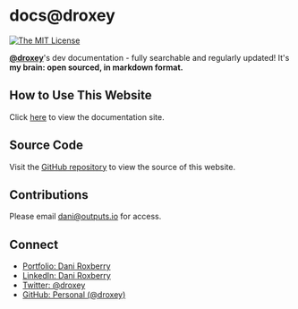 # docs@droxey
[![The MIT License](https://img.shields.io/badge/license-MIT-orange.svg?style=flat-square)](http://opensource.org/licenses/MIT)

**[@droxey](https://droxey.com)**'s dev documentation - fully searchable and regularly updated! It's **my brain: open sourced, in markdown format.**

## How to Use This Website

Click [here](https://droxey.com/docs/) to view the documentation site.

## Source Code

Visit the [GitHub repository](https://github.com/droxey/docs) to view the source of this website.

## Contributions

Please email [dani@outputs.io](mailto:dani@outputs.io) for access.

## Connect

* [Portfolio: Dani Roxberry](https://droxey.com)
* [LinkedIn: Dani Roxberry](https://www.linkedin.com/in/droxey)
* [Twitter: @droxey](https://twitter.com/droxey)
* [GitHub: Personal (@droxey)](https://github.com/droxey)
